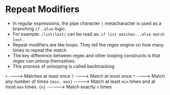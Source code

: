 # Repeat Modifiers
- In regular expressions, the pipe character `|` metacharacter is used as a branching `if..else` logic.
- For example: `/list|lost/` can be read as: `if list matches...else match lost` .
- Repeat modifiers are like loops. They tell the regex engine on how many times to repeat the match
- The key difference between regex and other looping constructs is that regex can unloop themselves.
- This process of unlooping is called backtracking

`+`                             ---->     Matches at least once
`?`                             ---->     Match at most once
`*`                             ---->     Match any number of times
`{min, max}`         ----->    Match at least `min` times and at most `max` times.
`{n}`                        ------>   Match exactly `n` times

